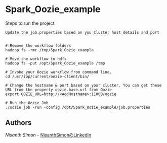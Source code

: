 # Spark_Oozie_example


Steps to run the project

	Update the job.properties based on you Cluster host details and port


	# Remove the workflow folders
	hadoop fs -rmr /tmp/Spark_Oozie_example

	# Move the workflow to hdfs
	hadoop fs -put /opt/Spark_Oozie_example /tmp

	# Invoke your Oozie workflow from command line.
	cd /usr/iop/current/oozie-client/bin/

	# Change the hostname & port based on your cluster. You can get these URL from the property oozie.base.url from Oozie
	export OOZIE_URL=http://<AddHostName>:11000/oozie

	# Run the Oozie Job
	./oozie job -run -config /opt/Spark_Oozie_example/job.properties 

## Authors

*Nisanth Simon* - [NisanthSimon@LinkedIn]


[NisanthSimon@LinkedIn]: https://au.linkedin.com/in/nisanth-simon-03b2149
